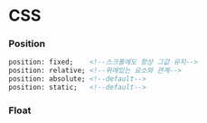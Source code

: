 # CSS

### Position

```html
position: fixed;    <!--스크롤에도 항상 그값 유지-->
position: relative; <!--위에있는 요소와 관계-->
position: absolute; <!--default-->
position: static;   <!--default-->

```

### Float

```html

```



